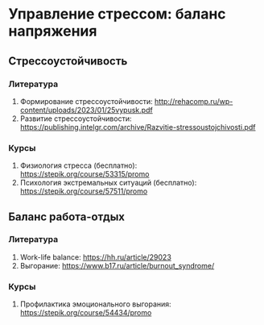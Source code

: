 # Управление стрессом: баланс напряжения

## Стрессоустойчивость

### Литература
1. Формирование стрессоустойчивости: http://rehacomp.ru/wp-content/uploads/2023/01/25vypusk.pdf
2. Развитие стрессоустойчивости: https://publishing.intelgr.com/archive/Razvitie-stressoustojchivosti.pdf

### Курсы
1. Физиология стресса (бесплатно): https://stepik.org/course/53315/promo
2. Психология экстремальных ситуаций (бесплатно): https://stepik.org/course/57511/promo

## Баланс работа-отдых

### Литература
1. Work-life balance: https://hh.ru/article/29023
2. Выгорание: https://www.b17.ru/article/burnout_syndrome/

### Курсы
1. Профилактика эмоционального выгорания: https://stepik.org/course/54434/promo
